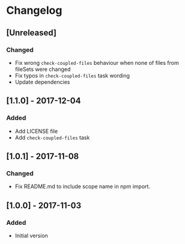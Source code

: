# Changelog

## [Unreleased]
### Changed
- Fix wrong `check-coupled-files` behaviour when none of files from fileSets were changed
- Fix typos in `check-coupled-files` task wording
- Update dependencies

## [1.1.0] - 2017-12-04
### Added
- Add LICENSE file
- Add `check-coupled-files` task

## [1.0.1] - 2017-11-08
### Changed
- Fix README.md to include scope name in npm import.

## [1.0.0] - 2017-11-03
### Added
- Initial version
